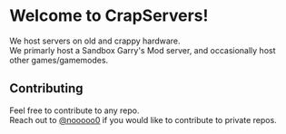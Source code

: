 # Welcome to CrapServers!
We host servers on old and crappy hardware.  
We primarly host a Sandbox Garry's Mod server, and occasionally host other games/gamemodes.
## Contributing
Feel free to contribute to any repo.  
Reach out to [@nooooo0](https://github.com/nooooo0) if you would like to contribute to private repos.
